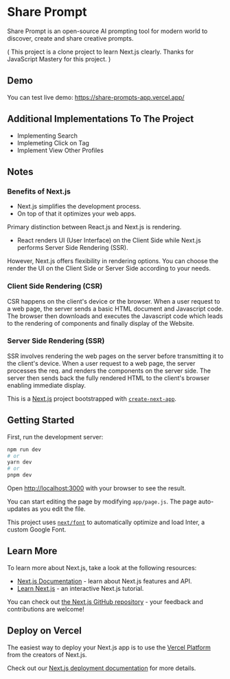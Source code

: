 
# Share Prompt

Share Prompt is an open-source AI prompting tool for modern world to
discover, create and share creative prompts.

( This project is a clone project to learn Next.js clearly. Thanks for 
JavaScript Mastery for this project. )

## Demo
You can test live demo:
https://share-prompts-app.vercel.app/


## Additional Implementations To The Project
* Implementing Search
* Implemeting Click on Tag
* Implement View Other Profiles


## Notes
### Benefits of Next.js
* Next.js simplifies the development process.
* On top of that it optimizes your web apps.

Primary distinction between React.js and Next.js is rendering.
* React renders UI (User Interface) on the Client Side while Next.js performs Server Side Rendering (SSR).

However, Next.js offers flexibility in rendering options. You can choose the render the UI on the Client Side or Server Side according to your needs.


### Client Side Rendering (CSR)
CSR happens on the client's device or the browser. When a user request to a web page, the server sends a basic HTML document and Javascript code. The browser then downloads and executes the Javascript code which leads to the rendering of components and finally display of the Website.

### Server Side Rendering (SSR)
SSR involves rendering the web pages on the server before transmitting it to the client's device. When a user request to a web page, the server processes the req. and renders the components on the server side. The server then sends back the fully rendered HTML to the client's browser enabling immediate display.


This is a [Next.js](https://nextjs.org/) project bootstrapped with [`create-next-app`](https://github.com/vercel/next.js/tree/canary/packages/create-next-app).

## Getting Started

First, run the development server:

```bash
npm run dev
# or
yarn dev
# or
pnpm dev
```

Open [http://localhost:3000](http://localhost:3000) with your browser to see the result.

You can start editing the page by modifying `app/page.js`. The page auto-updates as you edit the file.

This project uses [`next/font`](https://nextjs.org/docs/basic-features/font-optimization) to automatically optimize and load Inter, a custom Google Font.

## Learn More

To learn more about Next.js, take a look at the following resources:

- [Next.js Documentation](https://nextjs.org/docs) - learn about Next.js features and API.
- [Learn Next.js](https://nextjs.org/learn) - an interactive Next.js tutorial.

You can check out [the Next.js GitHub repository](https://github.com/vercel/next.js/) - your feedback and contributions are welcome!

## Deploy on Vercel

The easiest way to deploy your Next.js app is to use the [Vercel Platform](https://vercel.com/new?utm_medium=default-template&filter=next.js&utm_source=create-next-app&utm_campaign=create-next-app-readme) from the creators of Next.js.

Check out our [Next.js deployment documentation](https://nextjs.org/docs/deployment) for more details.
